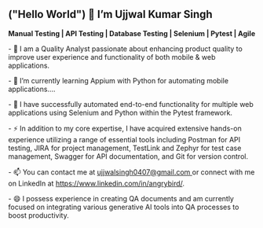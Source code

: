 <p><h2>("Hello World") 👋 I’m Ujjwal Kumar Singh</h2></p>
  <p><b>Manual Testing | API Testing | Database Testing | Selenium | Pytest | Agile</b></p>
  <p>- 🔭 I am a Quality Analyst passionate about enhancing product quality to improve user experience and functionality of both mobile & web applications. </p>
<p>- 🌱 I’m currently learning Appium with Python for automating mobile applications....</p>
<p>- 💞️ I have successfully automated end-to-end functionality for multiple web applications using Selenium and Python within the Pytest framework.</p>
<p>- ⚡ In addition to my core expertise, I have acquired extensive hands-on experience utilizing a range of essential tools including Postman for API testing, JIRA for project management, TestLink and Zephyr for test case management, Swagger for API documentation, and Git for version control. </p>
<p>- 📫 You can contact me at <a href="url"> ujjwalsingh0407@gmail.com </a> or connect with me on LinkedIn at <a href="url">https://www.linkedin.com/in/angrybird/</a>.</p>
<p>- 😄 I possess experience in creating QA documents and am currently focused on integrating various generative AI tools into QA processes to boost productivity.</p>


<!---
angrybird04/angrybird04 is a ✨ special ✨ repository because its `README.md` (this file) appears on your GitHub profile.
You can click the Preview link to take a look at your changes.
--->
